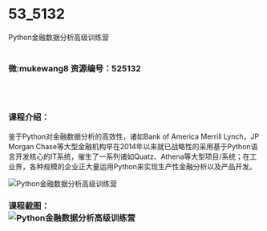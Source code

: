 # 53_5132
Python金融数据分析高级训练营
<br/></br>
<h3>微:mukewang8 资源编号：525132</h3>
<br/></br>
<h3>课程介绍：</h3>
<p>鉴于Python对金融数据分析的高效性，诸如Bank of America Merrill Lynch，JP Morgan Chase等大型金融机构早在2014年以来就已战略性的采用基于Python语言开发核心的IT系统，催生了一系列诸如Quatz、Athena等大型项目/系统；在工业界，各种规模的企业正大量运用Python来实现生产性金融分析以及产品开发。</p>
<p><img src="https://www.ko996.com/wp-content/uploads/img/2019/06/3-13-300x200.jpg" alt="Python金融数据分析高级训练营"></p>
<h3>课程截图：<br>
<img src="https://www.ko996.com/wp-content/uploads/img/2019/06/2-21.png" alt="Python金融数据分析高级训练营"></h3>
